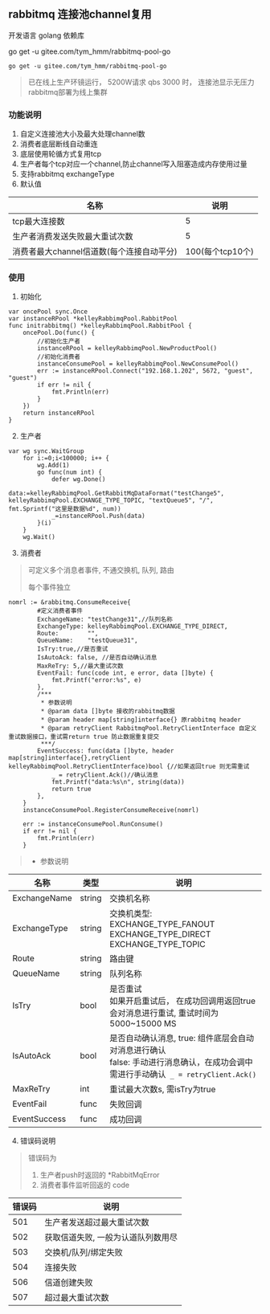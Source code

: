 ## rabbitmq 连接池channel复用

开发语言 golang
依赖库

go get -u gitee.com/tym_hmm/rabbitmq-pool-go
```
go get -u gitee.com/tym_hmm/rabbitmq-pool-go
```

> 已在线上生产环镜运行， 5200W请求 qbs 3000 时， 连接池显示无压力<br>
> rabbitmq部署为线上集群

### 功能说明
1. 自定义连接池大小及最大处理channel数
2. 消费者底层断线自动重连
3. 底层使用轮循方式复用tcp
4. 生产者每个tcp对应一个channel,防止channel写入阻塞造成内存使用过量
5. 支持rabbitmq exchangeType
6. 默认值

| 名称 | 说明 |
| --- | --- |
| tcp最大连接数 | 5 |
| 生产者消费发送失败最大重试次数 | 5 |
| 消费者最大channel信道数(每个连接自动平分) | 100(每个tcp10个) |



### 使用
1. 初始化
```
var oncePool sync.Once
var instanceRPool *kelleyRabbimqPool.RabbitPool
func initrabbitmq() *kelleyRabbimqPool.RabbitPool {
	oncePool.Do(func() {
        //初始化生产者
		instanceRPool = kelleyRabbimqPool.NewProductPool()
        //初始化消费者
	    instanceConsumePool = kelleyRabbimqPool.NewConsumePool()
		err := instanceRPool.Connect("192.168.1.202", 5672, "guest", "guest")
		if err != nil {
			fmt.Println(err)
		}
	})
	return instanceRPool
}
```


2.  生产者
```
var wg sync.WaitGroup
	for i:=0;i<100000; i++ {
		wg.Add(1)
		go func(num int) {
			defer wg.Done()
			data:=kelleyRabbimqPool.GetRabbitMqDataFormat("testChange5", kelleyRabbimqPool.EXCHANGE_TYPE_TOPIC, "textQueue5", "/", fmt.Sprintf("这里是数据%d", num))
			_=instanceRPool.Push(data)
		}(i)
	}
	wg.Wait()
```

3. 消费者
> 可定义多个消息者事件, 不通交换机, 队列, 路由
>
> 每个事件独立
>

```
nomrl := &rabbitmq.ConsumeReceive{
        #定义消费者事件
        ExchangeName: "testChange31",//队列名称
        ExchangeType: kelleyRabbimqPool.EXCHANGE_TYPE_DIRECT,
        Route:        "",
        QueueName:    "testQueue31",
        IsTry:true,//是否重试
        IsAutoAck: false, //是否自动确认消息
        MaxReTry: 5,//最大重试次数
        EventFail: func(code int, e error, data []byte) {
        	fmt.Printf("error:%s", e)
        },
        /***
         * 参数说明
         * @param data []byte 接收的rabbitmq数据
         * @param header map[string]interface{} 原rabbitmq header
         * @param retryClient RabbitmqPool.RetryClientInterface 自定义重试数据接口，重试需return true 防止数据重复提交
         ***/
        EventSuccess: func(data []byte, header map[string]interface{},retryClient kelleyRabbimqPool.RetryClientInterface)bool {//如果返回true 则无需重试
            _ = retryClient.Ack()//确认消息    	
            fmt.Printf("data:%s\n", string(data))
        	return true
        },
	}
	instanceConsumePool.RegisterConsumeReceive(nomrl)

	err := instanceConsumePool.RunConsume()
	if err != nil {
		fmt.Println(err)
	}
```
> * 参数说明

| 名称 | 类型 | 说明 |
| --- | --- | --- |
| ExchangeName|  string | 交换机名称 |
| ExchangeType | string | 交换机类型: <br>EXCHANGE_TYPE_FANOUT<br>EXCHANGE_TYPE_DIRECT<br>EXCHANGE_TYPE_TOPIC |
| Route| string | 路由键 |
| QueueName | string | 队列名称 |
| IsTry | bool | 是否重试<br>如果开启重试后， 在成功回调用返回true会对消息进行重试, 重试时间为 5000~15000 MS|
| IsAutoAck | bool | 是否自动确认消息, true: 组件底层会自动对消息进行确认<br> false: 手动进行消息确认，在成功会调中需进行手动确认` _ = retryClient.Ack()` |
| MaxReTry | int | 重试最大次数s, 需isTry为true |
| EventFail | func | 失败回调 |
| EventSuccess | func | 成功回调 |


4. 错误码说明
> 错误码为
>
> 1. 生产者push时返回的  *RabbitMqError
> 2. 消费者事件监听回返的 code
>
| 错误码 | 说明 |
| --- | --- |
|501|生产者发送超过最大重试次数|
|502|获取信道失败, 一般为认道队列数用尽|
|503|交换机/队列/绑定失败|
|504|连接失败|
|506|信道创建失败|
|507|超过最大重试次数|
